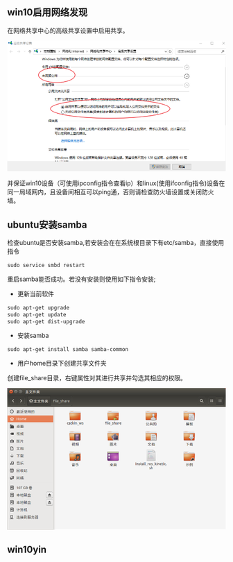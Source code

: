 ## win10启用网络发现

在网络共享中心的高级共享设置中启用共享。

![title](https://raw.githubusercontent.com/XQLong/Image-Hosting/master/gitnote/2019/12/16/1576501190212-1576501190567.png)

并保证win10设备（可使用ipconfig指令查看ip）和linux(使用ifconfig指令)设备在同一局域网内，且设备间相互可以ping通，否则请检查防火墙设置或关闭防火墙。

## ubuntu安装samba

检查ubuntu是否安装samba,若安装会在在系统根目录下有etc/samba，直接使用指令
```
sudo service smbd restart
```
重启samba能否成功。若没有安装则使用如下指令安装;

- 更新当前软件
```
sudo apt-get upgrade 
sudo apt-get update 
sudo apt-get dist-upgrade
```
- 安装samba
```
sudo apt-get install samba samba-common
```
- 用户home目录下创建共享文件夹

创建file_share目录，右键属性对其进行共享并勾选其相应的权限。

![title](https://raw.githubusercontent.com/XQLong/Image-Hosting/master/gitnote/2019/12/16/1576502595872-1576502595880.png)


## win10yin

